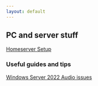 ```yaml
---
layout: default 
---
```


## PC and server stuff

[Homeserver Setup](./homeserver.md)

### Useful guides and tips

[Windows Server 2022 Audio issues](./ws2022-audio.html)
